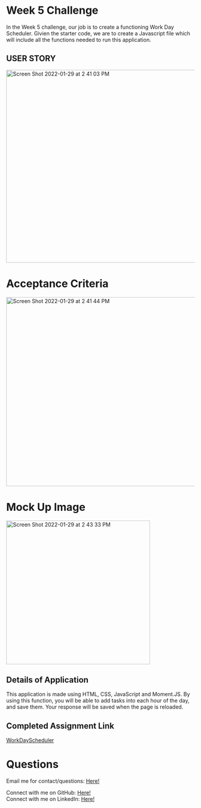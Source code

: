 # Week 5 Challenge
In the Week 5 challenge, our job is to create a functioning Work Day Scheduler. Givien the starter code, we are to create a Javascript file which will include all the functions needed to run this application.
## USER STORY
<img width="515" alt="Screen Shot 2022-01-29 at 2 41 03 PM" src="https://user-images.githubusercontent.com/94761193/151675497-c3baf97f-3d45-4bea-ab43-f746ba4ac9cf.png">

# Acceptance Criteria
<img width="505" alt="Screen Shot 2022-01-29 at 2 41 44 PM" src="https://user-images.githubusercontent.com/94761193/151675506-1c0f61fa-e09e-4854-8f81-2f4abbc7426b.png">


# Mock Up Image
<img width="384" alt="Screen Shot 2022-01-29 at 2 43 33 PM" src="https://user-images.githubusercontent.com/94761193/151675508-04aea33b-f0b4-43f2-8102-6a1159b4f49a.png">


## Details of Application
This application is made using HTML, CSS, JavaScript and Moment.JS. By using this function, you will be able to add tasks into each hour of the day, and save them. Your response will be saved when the page is reloaded.

## Completed Assignment Link
[WorkDayScheduler](https://lf56.github.io/WorkScheduler/)

# Questions

Email me for contact/questions: [Here!](leah.fox7@gmail.com)

Connect with me on GitHub: [Here!](https://github.com/LF56)
<br>
Connect with me on LinkedIn: [Here!](https://www.linkedin.com/in/leah-fox-37963b1a2/)
